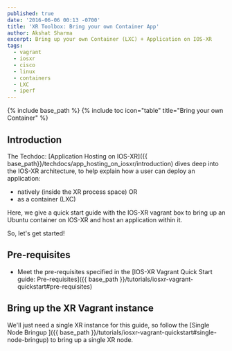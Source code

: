 ```yaml
---
published: true
date: '2016-06-06 00:13 -0700'
title: 'XR Toolbox: Bring your own Container App'
author: Akshat Sharma
excerpt: Bring up your own Container (LXC) + Application on IOS-XR
tags:
  - vagrant
  - iosxr
  - cisco
  - linux
  - containers
  - LXC
  - iperf
---
```


{% include base_path %}
{% include toc icon="table" title="Bring your own Container" %}


## Introduction

The Techdoc: [Application Hosting on IOS-XR]({{ base_path}}/techdocs/app_hosting_on_iosxr/introduction) dives deep into the IOS-XR architecture, to help explain how a user can deploy an application:  

*  natively (inside the XR process space) OR
*  as a container (LXC)


Here, we give a quick start guide with the IOS-XR vagrant box to bring up an Ubuntu container on IOS-XR and host an application within it.

So, let's get started!


## Pre-requisites

*  Meet the pre-requisites specified in the [IOS-XR Vagrant Quick Start guide: Pre-requisites]({{ base_path }}/tutorials/iosxr-vagrant-quickstart#pre-requisites) 
 


## Bring up the XR Vagrant instance  


We'll just need a single XR instance for this guide, so follow the  [Single Node Bringup ]({{ base_path }}/tutorials/iosxr-vagrant-quickstart#single-node-bringup) to bring up a single XR node.
